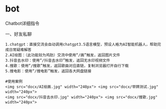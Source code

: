 # bot

Chatbot详细指令

  一、好友私聊
  
    1.chatgpt：直接交流会自动调用chatgpt3.5语言模型，预设人格为AI智能机器人，帮助完成日常疑难解答
    2.AI绘图：（此功能较为鸡肋）交流中使用“/画”触发，返回图片文件
    3.抖音去水印：使用“/抖音去水印”触发，返回无水印视频文件
    4.搜歌：使用“/搜歌”触发，返回歌曲对应直链，复制浏览器打开自行下载
    5.搜电影：使用“/搜电影”触发，返回各大网盘链接

    #使用案例
    <img src="docx/AI绘画.jpg" width="240px"> <img src="docx/举牌测试.jpg" width="240px">
    <img src="docx/抖音去水印.jpg" width="240px"> <img src="docx/搜歌.jpg" width="240px">
  
  

